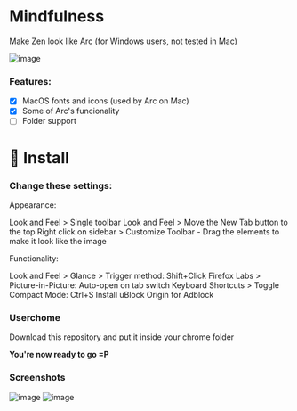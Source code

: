 # Mindfulness
Make Zen look like Arc (for Windows users, not tested in Mac)

![image](https://github.com/user-attachments/assets/5b192ba1-e165-4553-8762-dd35713866bb)


### Features:
- [x] MacOS fonts and icons (used by Arc on Mac)
- [x] Some of Arc's funcionality
- [ ] Folder support

# 🌊 Install
### Change these settings:

Appearance:

Look and Feel > Single toolbar
Look and Feel > Move the New Tab button to the top
Right click on sidebar > Customize Toolbar - Drag the elements to make it look like the image

Functionality:

Look and Feel > Glance > Trigger method: Shift+Click
Firefox Labs > Picture-in-Picture: Auto-open on tab switch
Keyboard Shortcuts > Toggle Compact Mode: Ctrl+S
Install uBlock Origin for Adblock

### Userchome
Download this repository and put it inside your chrome folder

**You're now ready to go =P**

### Screenshots
![image](https://github.com/user-attachments/assets/6bafd85b-013d-499c-9a37-11a5ad02bba7)
![image](https://github.com/user-attachments/assets/d3cdbcf5-640b-43c0-a81b-ef1f03e2816c)

